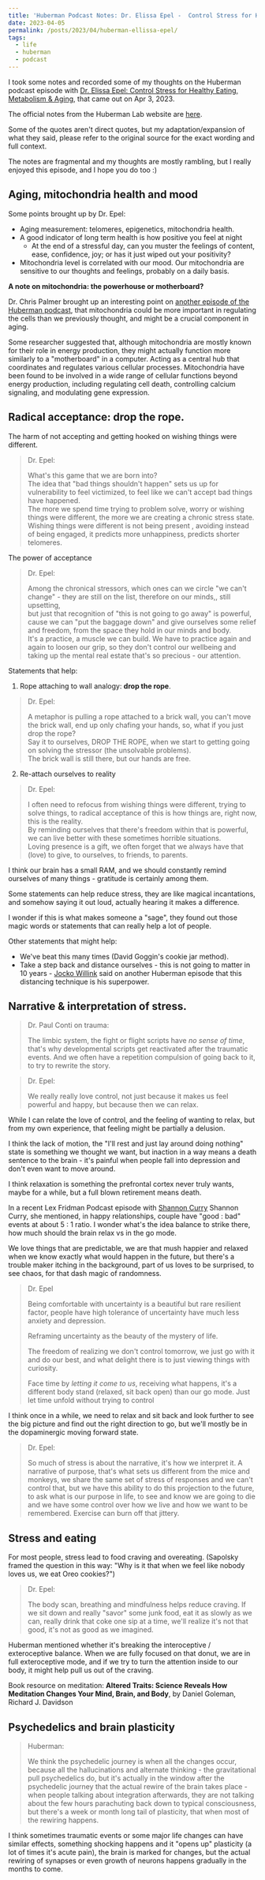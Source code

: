 ```yaml
---
title: 'Huberman Podcast Notes: Dr. Elissa Epel -  Control Stress for Healthy Eating, Metabolism & Aging'
date: 2023-04-05
permalink: /posts/2023/04/huberman-ellissa-epel/
tags:
  - life
  - huberman
  - podcast
---
```


I took some notes and recorded some of my thoughts on the Huberman podcast episode with [Dr. Elissa Epel: Control Stress for Healthy Eating, Metabolism & Aging](https://www.youtube.com/watch?v=ulHrUVV3Kq4), that came out on Apr 3, 2023.

The official notes from the Huberman Lab website are 
[here](https://hubermanlab.com/dr-elissa-epel-control-stress-for-healthy-eating-metabolism-and-aging/).

Some of the quotes aren't direct quotes, but my adaptation/expansion of what they said, please refer to the original source for the exact wording and full context. 

The notes are fragmental and my thoughts are mostly rambling, but I really enjoyed this episode, and I hope you do too :)

## Aging, mitochondria health and mood

Some points brought up by Dr. Epel:

- Aging measurement: telomeres, epigenetics, mitochondria health.
- A good indicator of long term health is how positive you feel at night
	- At the end of a stressful day, can you muster the feelings of content, ease, confidence, joy; or has it just wiped out your positivity?
- Mitochondria level is correlated with our mood. Our mitochondria are sensitive to our thoughts and feelings, probably on a daily basis.

**A note on mitochondria: the powerhouse or motherboard?**

 Dr. Chris Palmer brought up an interesting point on [another episode of the Huberman podcast](https://www.youtube.com/watch?v=xjEFo3a1AnI), that mitochondria could be more important in regulating the cells than we previously thought, and might be a crucial component in aging.

Some researcher suggested that, although mitochondria are mostly known for their role in energy production, they might actually function more similarly to a "motherboard" in a computer. 
Acting as a central hub that coordinates and regulates various cellular processes. 
Mitochondria have been found to be involved in a wide range of cellular functions beyond energy production, including regulating cell death, controlling calcium signaling, and modulating gene expression.

## Radical acceptance: drop the rope.

The harm of not accepting and getting hooked on wishing things were different.

> Dr. Epel:
>
> What's this game that we are born into? <br>
> The idea that "bad things shouldn't happen" sets us up for vulnerability to feel victimized, to feel like we can't accept bad things have happened. <br>
> The more we spend time trying to problem solve, worry or wishing things were different, the more we are creating a chronic stress state. <br>
> Wishing things were different is not being present , avoiding instead of being engaged, it predicts more unhappiness, predicts shorter telomeres. <br>

The power of acceptance

> Dr. Epel:
>
> Among the chronical stressors, which ones can we circle "we can't change" - they are still on the list, therefore on our minds,, still upsetting, <br>
> but just that recognition of "this is not going to go away" is powerful, cause we can "put the baggage down" and give ourselves some relief and freedom, from the space they hold in our minds and body. <br>
> It's a practice, a muscle we can build. We have to practice again and again to loosen our grip, so they don't control our wellbeing and taking up the mental real estate that's so precious - our attention.

Statements that help:

1. Rope attaching to wall analogy: **drop the rope**.

> Dr. Epel:
>
> A metaphor is pulling a rope attached to a brick wall, you can't move the brick wall, end up only chafing your hands, so, what if you just drop the rope? <br>
> Say it to ourselves, DROP THE ROPE, when we start to getting going on solving the stressor (the unsolvable problems). <br>
> The brick wall is still there, but our hands are free.

2. Re-attach ourselves to reality

> Dr. Epel:
>
> I often need to refocus from wishing things were different, trying to solve things, to radical acceptance of this is how things are, right now, this is the reality. <br>
> By reminding ourselves that there's freedom within that is powerful, we can live better with these sometimes horrible situations. <br>
> Loving presence is a gift, we often forget that we always have that (love) to give, to ourselves, to friends, to parents.

I think our brain has a small RAM, and we should constantly remind ourselves of many things - gratitude is certainly among them.

Some statements can help reduce stress, they are like magical incantations, 
and somehow saying it out loud, actually hearing it makes a difference.

I wonder if this is what makes someone a "sage", they found out those magic words or statements that can really help a lot of people.

Other statements that might help:
- We've beat this many times (David Goggin's cookie jar method).
- Take a step back and distance ourselves - this is not going to matter in 10 years - [Jocko Willink](https://www.youtube.com/watch?v=__RAXBLt1iM) said on another Huberman episode that this distancing technique is his superpower.

## Narrative & interpretation of stress.

> Dr. Paul Conti on trauma:
>
> The limbic system, the fight or flight scripts have *no sense of time*, that's why developmental scripts get reactivated after the traumatic events.
> And we often have a repetition compulsion of going back to it, to try to rewrite the story.

> Dr. Epel:
>
> We really really love control, not just because it makes us feel powerful and happy, but because then we can relax.

While I can relate the love of control, and the feeling of wanting to relax, but from my own experience, that feeling might be partially a delusion. 

I think the lack of motion, the "I'll rest and just lay around doing nothing" state is something we thought we want, but inaction in a way means a death sentence to the brain - it's painful when people fall into depression and don't even want to move around.

I think relaxation is something the prefrontal cortex never truly wants, maybe for a while, but a full blown retirement means death.

In a recent Lex Fridman Podcast episode with [Shannon Curry](https://www.youtube.com/watch?v=qtOKrG_wK5A) Shannon Curry, she mentioned, in happy relationships, couple have "good : bad" events at about 5 : 1 ratio. 
I wonder what's the idea balance to strike there, how much should the brain relax vs in the go mode.

We love things that are predictable, we are that mush happier and relaxed when we know exactly what would happen in the future, but there's a trouble maker itching in the background, part of us loves to be surprised, to see chaos, for that dash magic of randomness.

> Dr. Epel
>
> Being comfortable with uncertainty is a beautiful but rare resilient factor, people have high tolerance of uncertainty have much less anxiety and depression.
>
> Reframing uncertainty as the beauty of the mystery of life.
> 
> The freedom of realizing we don't control tomorrow, we just go with it and do our best, and what delight there is to just viewing things with curiosity.
> 
> Face time by *letting it come to us*, receiving what  happens, it's a different body stand (relaxed, sit back open) than our go mode. 
> Just let time unfold without trying to control 

I think  once in a while, we need to relax and sit back and look further to see the big picture and find out the right direction to go, but we'll mostly be in the dopaminergic moving forward state.

> Dr. Epel:
> 
> So much of stress is about the narrative, it's how we interpret it.
> A narrative of purpose, that's what sets us different from the mice and monkeys, we share the same set of stress of responses and we can't control that, but we have this ability to do this projection to the future, to ask what is our purpose in life, to see and know we are going to die and we have some control over how we live and how we want to be remembered.
> Exercise can burn off that jittery.

## Stress and eating

For most people, stress lead to food craving and overeating.
(Sapolsky framed the question in this way: 
"Why is it that when we feel like nobody loves us, we eat Oreo cookies?")

> Dr. Epel:
> 
> The body scan, breathing and mindfulness helps reduce craving.
> If we sit down and really "savor" some junk food, eat it as slowly as we can, really drink that coke one sip at a time, we'll realize it's not that good, it's not as good as we imagined.

Huberman mentioned whether it's breaking the interoceptive / exteroceptive balance.
When we are fully focused on that donut, we are in full exteroceptive mode, and if we try to turn the attention inside to our body, it might help pull us out of the craving.

 Book resource on meditation:
**Altered Traits: Science Reveals How Meditation Changes Your Mind, Brain, and Body**, 
by Daniel Goleman, Richard J. Davidson

## Psychedelics and brain plasticity

> Huberman:
>
> We think the psychedelic journey is when all the changes occur, because all the hallucinations and alternate thinking - the gravitational pull psychedelics do,
> but it's actually in the window after the psychedelic journey that the actual  rewire of the brain takes place - <br>
> when people talking about integration afterwards, they are not talking about the few hours parachuting back down to typical consciousness, but there's a week or month long tail of plasticity, that when most of the rewiring happens.

I think sometimes traumatic events or some major life changes can have similar effects, something shocking happens and it "opens up" plasticity (a lot of times it's acute pain), the brain is marked for changes, but the actual rewiring of synapses or even growth of neurons happens gradually in the months to come. 
